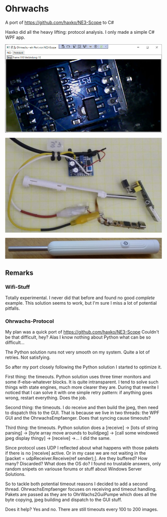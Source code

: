 # Ohrwachs

A port of https://github.com/haxko/NE3-Scope to C#

Haxko did all the heavy lifting: protocol analysis. I only made a simple C# WPF app.

![this is it](https://github.com/holgerlembke/NE3-Scope/blob/main/ohrwachs/images/ohrwachs.jpg?raw=true)

![this is it](https://github.com/holgerlembke/NE3-Scope/blob/main/ohrwachs/images/ohrwachs2.jpg?raw=true)

![this is it](https://github.com/holgerlembke/NE3-Scope/blob/main/ohrwachs/images/ohrwachs3.jpg?raw=true)


## Remarks

### Wifi-Stuff

Totally experimental. I never did that before and found no good *complete* example. This solution seems to
work, but I'm sure I miss a lot of potential pitfalls.

### Ohrwachs-Protocol

My plan was a quick port of https://github.com/haxko/NE3-Scope Couldn't be that difficult, hey? Alas I know nothing
about Python what can be so difficult... 

The Python solution runs not very smooth on my system. Quite a lot of retries. Not satisfying.

So after my port closely following the Python solution I started to optimize it.

First thing: the timeouts. Python solution uses three timer monitors and some if-else-whatever 
blocks. It is quite intransparent. I tend to solve such things with state engines, much more clearer they 
are. During that 
rewrite I noticed that I can solve it with one simple retry pattern: if anything goes wrong, restart 
everything. Does the job.

Second thing: the timeouts. I do receive and then build the jpeg, then need to dispatch this to the GUI. That is
because we live in two threads: the WPF GUI and the OhrwachsEmpfaenger. Does that syncing cause timeouts?

Third thing: the timeouts. Python solution does a [receive] -> [lots of string parsing] -> [byte array move 
arounds to buildjpeg] -> [call some windowed jpeg display thingy] -> [receive] ->... I did the same.

Since protocol uses UDP I reflected about what happens with those pakets if there is no [receive] active. Or 
in my case we are not waiting in the [packet = udpReceiver.Receive(ref sender);]. Are they buffered? How many?
Discarded? What does the OS do? I found no trustable answers, only random snipets on variouse forums or stuff 
about Windows Server Solutions.

So to tackle both potential timeout reasons I decided to add a second thread. OhrwachsEmpfaenger focuses on
receiving and timeout handling. Pakets are passed as they are to OhrWachs2GuiPumpe which does all the byte 
copying, jpeg building and dispatch to the GUI stuff.

Does it help? Yes and no. There are still timeouts every 100 to 200 images. 















